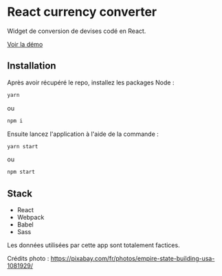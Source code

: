 
# React currency converter

Widget de conversion de devises codé en React.

[Voir la démo](https://determined-hodgkin-6b0b2a.netlify.app/)

## Installation

Après avoir récupéré le repo, installez les packages Node :

```bash
yarn
```
ou
```bash
npm i 
```

Ensuite lancez l'application à l'aide de la commande :

```bash
yarn start
```
ou
```bash
npm start
```

## Stack

- React
- Webpack
- Babel
- Sass

Les données utilisées par cette app sont totalement factices.

Crédits photo : https://pixabay.com/fr/photos/empire-state-building-usa-1081929/
